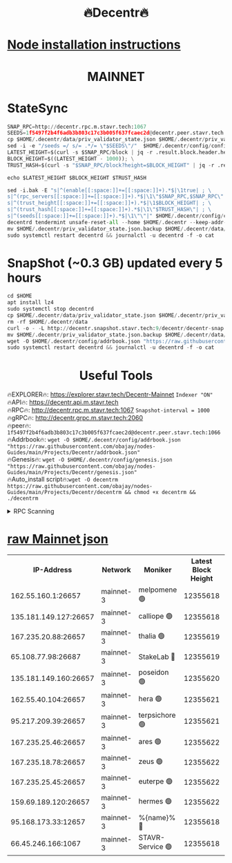 <h1 align="center"> 🔥Decentr🔥</h1>

[Node installation instructions](https://github.com/obajay/nodes-Guides/tree/main/Projects/Decentr)
=
<h1 align="center"> MAINNET</h1>

# StateSync
```python
SNAP_RPC=http://decentr.rpc.m.stavr.tech:1067
SEEDS=1f5497f2b4f6adb3b803c17c3b005f637fcaec2d@decentr.peer.stavr.tech:1066
cp $HOME/.decentr/data/priv_validator_state.json $HOME/.decentr/priv_validator_state.json.backup
sed -i -e "/seeds =/ s/= .*/= \"$SEEDS\"/"  $HOME/.decentr/config/config.toml
LATEST_HEIGHT=$(curl -s $SNAP_RPC/block | jq -r .result.block.header.height); \
BLOCK_HEIGHT=$((LATEST_HEIGHT - 1000)); \
TRUST_HASH=$(curl -s "$SNAP_RPC/block?height=$BLOCK_HEIGHT" | jq -r .result.block_id.hash)

echo $LATEST_HEIGHT $BLOCK_HEIGHT $TRUST_HASH

sed -i.bak -E "s|^(enable[[:space:]]+=[[:space:]]+).*$|\1true| ; \
s|^(rpc_servers[[:space:]]+=[[:space:]]+).*$|\1\"$SNAP_RPC,$SNAP_RPC\"| ; \
s|^(trust_height[[:space:]]+=[[:space:]]+).*$|\1$BLOCK_HEIGHT| ; \
s|^(trust_hash[[:space:]]+=[[:space:]]+).*$|\1\"$TRUST_HASH\"| ; \
s|^(seeds[[:space:]]+=[[:space:]]+).*$|\1\"\"|" $HOME/.decentr/config/config.toml
decentrd tendermint unsafe-reset-all --home $HOME/.decentr --keep-addr-book
mv $HOME/.decentr/priv_validator_state.json.backup $HOME/.decentr/data/priv_validator_state.json
sudo systemctl restart decentrd && journalctl -u decentrd -f -o cat
```
# SnapShot (~0.3 GB) updated every 5 hours
```python
cd $HOME
apt install lz4
sudo systemctl stop decentrd
cp $HOME/.decentr/data/priv_validator_state.json $HOME/.decentr/priv_validator_state.json.backup
rm -rf $HOME/.decentr/data
curl -o - -L http://decentr.snapshot.stavr.tech:9/decentr/decentr-snap.tar.lz4 | lz4 -c -d - | tar -x -C $HOME/.decentr --strip-components 2
mv $HOME/.decentr/priv_validator_state.json.backup $HOME/.decentr/data/priv_validator_state.json
wget -O $HOME/.decentr/config/addrbook.json "https://raw.githubusercontent.com/obajay/nodes-Guides/main/Projects/Decentr/addrbook.json"
sudo systemctl restart decentrd && journalctl -u decentrd -f -o cat
```

 <h1 align="center"> Useful Tools</h1>

🔥EXPLORER🔥:     https://explorer.stavr.tech/Decentr-Mainnet        `Indexer "ON"` \
🔥API🔥:          https://decentr.api.m.stavr.tech \
🔥RPC🔥:          http://decentr.rpc.m.stavr.tech:1067              `Snapshot-interval = 1000` \
🔥gRPC🔥:         http://decentr.grpc.m.stavr.tech:2060 \
🔥peer🔥:         `1f5497f2b4f6adb3b803c17c3b005f637fcaec2d@decentr.peer.stavr.tech:1066` \
🔥Addrbook🔥:  `wget -O $HOME/.decentr/config/addrbook.json "https://raw.githubusercontent.com/obajay/nodes-Guides/main/Projects/Decentr/addrbook.json"` \
🔥Genesis🔥:  `wget -O $HOME/.decentr/config/genesis.json "https://raw.githubusercontent.com/obajay/nodes-Guides/main/Projects/Decentr/genesis.json"` \
🔥Auto_install script🔥:`wget -O decentrm https://raw.githubusercontent.com/obajay/nodes-Guides/main/Projects/Decentr/decentrm && chmod +x decentrm && ./decentrm`

<details>
<summary>RPC Scanning</summary>

<h2 align="center"> We scan nodes in real time every 4 hours. And we provide the final result of RPC endpoints.
We cannot influence the operation of these nodes in any way. </h2>


```python
If Voting Power is higher than 0 --> then the Node is a validator of the network and may be subject to attack and be a potential threat to the chain.
```
```python
We marked such validators with a red symbol
```

</details>

[raw Mainnet json](https://rpc-check.decentrm.stavr.tech/decentrm/rpc-decentrm-result.json)
=



<table><tr><th>IP-Address</th><th>Network</th><th>Moniker</th><th>Latest Block Height</th><th>Earliest Block Height</th><th>Catching Up</th><th>Tx Index</th><th>Voting Power</th><th>Scan Time</th></tr><tr><td>162.55.160.1:26657</td><td>mainnet-3</td><td>melpomene 🟢</td><td>12355618</td><td>1688950</td><td>False</td><td>on</td><td>0</td><td>2024-01-09T22:36:11.867442027UTC</td></tr><tr><td>135.181.149.127:26657</td><td>mainnet-3</td><td>calliope 🟢</td><td>12355618</td><td>1688950</td><td>False</td><td>on</td><td>0</td><td>2024-01-09T22:36:12.321772337UTC</td></tr><tr><td>167.235.20.88:26657</td><td>mainnet-3</td><td>thalia 🟢</td><td>12355619</td><td>1688950</td><td>False</td><td>on</td><td>0</td><td>2024-01-09T22:36:20.111977776UTC</td></tr><tr><td>65.108.77.98:26687</td><td>mainnet-3</td><td>StakeLab 🔴</td><td>12355619</td><td>1688950</td><td>False</td><td>on</td><td>5459584</td><td>2024-01-09T22:36:20.553031069UTC</td></tr><tr><td>135.181.149.160:26657</td><td>mainnet-3</td><td>poseidon 🟢</td><td>12355620</td><td>1688950</td><td>False</td><td>on</td><td>0</td><td>2024-01-09T22:36:25.436358342UTC</td></tr><tr><td>162.55.40.104:26657</td><td>mainnet-3</td><td>hera 🟢</td><td>12355621</td><td>1688950</td><td>False</td><td>on</td><td>0</td><td>2024-01-09T22:36:27.765037483UTC</td></tr><tr><td>95.217.209.39:26657</td><td>mainnet-3</td><td>terpsichore 🟢</td><td>12355621</td><td>1688950</td><td>False</td><td>on</td><td>0</td><td>2024-01-09T22:36:30.139375860UTC</td></tr><tr><td>167.235.25.46:26657</td><td>mainnet-3</td><td>ares 🟢</td><td>12355622</td><td>1688950</td><td>False</td><td>on</td><td>0</td><td>2024-01-09T22:36:32.478029980UTC</td></tr><tr><td>167.235.18.78:26657</td><td>mainnet-3</td><td>zeus 🟢</td><td>12355622</td><td>1688950</td><td>False</td><td>on</td><td>0</td><td>2024-01-09T22:36:34.763634413UTC</td></tr><tr><td>167.235.25.45:26657</td><td>mainnet-3</td><td>euterpe 🟢</td><td>12355622</td><td>1688950</td><td>False</td><td>on</td><td>0</td><td>2024-01-09T22:36:37.149255130UTC</td></tr><tr><td>159.69.189.120:26657</td><td>mainnet-3</td><td>hermes 🟢</td><td>12355622</td><td>1688950</td><td>False</td><td>on</td><td>0</td><td>2024-01-09T22:36:37.464328054UTC</td></tr><tr><td>95.168.173.33:12657</td><td>mainnet-3</td><td>%{name}% 🔴</td><td>12355618</td><td>8964001</td><td>False</td><td>on</td><td>4174373</td><td>2024-01-09T22:36:13.660254679UTC</td></tr><tr><td>66.45.246.166:1067</td><td>mainnet-3</td><td>STAVR-Service 🟢</td><td>12355618</td><td>12355001</td><td>False</td><td>on</td><td>0</td><td>2024-01-09T22:36:13.045366063UTC</td></tr></table>